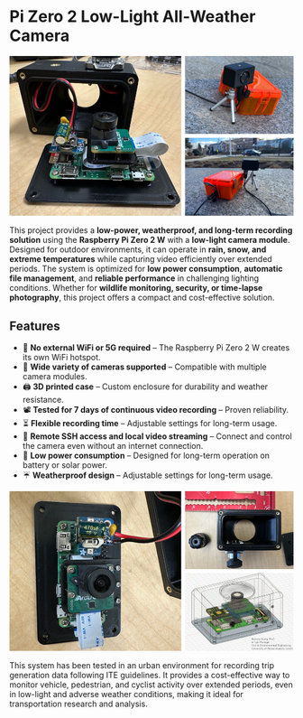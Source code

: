 # Pi Zero 2 Low-Light All-Weather Camera

![Project Image](img/images/1_comp.jpg)

This project provides a **low-power, weatherproof, and long-term recording solution** using the **Raspberry Pi Zero 2 W** with a **low-light camera module**. Designed for outdoor environments, it can operate in **rain, snow, and extreme temperatures** while capturing video efficiently over extended periods. The system is optimized for **low power consumption**, **automatic file management**, and **reliable performance** in challenging lighting conditions. Whether for **wildlife monitoring, security, or time-lapse photography**, this project offers a compact and cost-effective solution.

## Features  
- 🚀 **No external WiFi or 5G required** – The Raspberry Pi Zero 2 W creates its own WiFi hotspot.  
- 🎥 **Wide variety of cameras supported** – Compatible with multiple camera modules.  
- 🖨️ **3D printed case** – Custom enclosure for durability and weather resistance.  
- 📽️ **Tested for 7 days of continuous video recording** – Proven reliability.  
- ⏳ **Flexible recording time** – Adjustable settings for long-term usage.  
- 🔗 **Remote SSH access and local video streaming** – Connect and control the camera even without an internet connection.  
- 🔋 **Low power consumption** – Designed for long-term operation on battery or solar power.  
- ☔ **Weatherproof design** – Adjustable settings for long-term usage.  

![Additional Image](img/images/2_comp.jpg)

This system has been tested in an urban environment for recording trip generation data following ITE guidelines. It provides a cost-effective way to monitor vehicle, pedestrian, and cyclist activity over extended periods, even in low-light and adverse weather conditions, making it ideal for transportation research and analysis.
